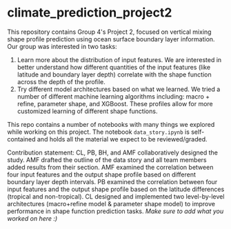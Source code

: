 # climate_prediction_project2

This repository contains Group 4's Project 2, focused on vertical mixing shape profile prediction using ocean surface boundary layer information. Our group was interested in two tasks:
1) Learn more about the distribution of input features. We are interested in better understand how different quantities of the input features (like latitude and boundary layer depth) correlate with the shape function across the depth of the profile.
2) Try different model architectures based on what we learned. We tried a number of different machine learning algorithms including: macro + refine, parameter shape, and XGBoost. These profiles allow for more customized learning of different shape functions.

This repo contains a number of notebooks with many things we explored while working on this project. The notebook `data_story.ipynb` is self-contained and holds all the material we expect to be reviewed/graded.

Contribution statement:
CL, PB, BH, and AMF collaboratively designed the study. AMF drafted the outline of the data story and all team members added results from their section. AMF examined the correlation between four input features and the output shape profile based on different boundary layer depth intervals. PB examined the correlation between four input features and the output shape profile based on the latitude differences (tropical and non-tropical). CL designed and implemented two level-by-level architectures (macro+refine model & parameter shape model) to improve performance in shape function prediction tasks. *Make sure to add what you worked on here :)* 
